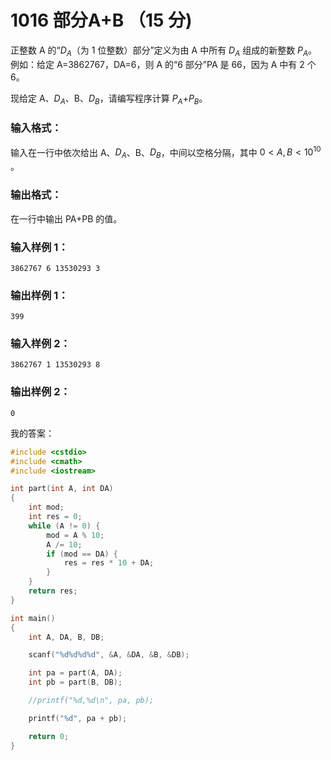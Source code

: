 # 1016 部分A+B （15 分)

正整数 A 的“$D​_{​A}$​​（为 1 位整数）部分”定义为由 A 中所有 $D​_{​A}$​​​​ 组成的新整数 $P​_{​A}$​​。例如：给定 A=3862767，D​A​​=6，则 A 的“6 部分”P​A​​ 是 66，因为 A 中有 2 个 6。

现给定 A、$D_{​A}$、B、$D_{B}$，请编写程序计算 $P_{​A}$​​+$P_{B}$。

### 输入格式：

输入在一行中依次给出 A、$D_{​A}$、B、$D_{B}$​​，中间以空格分隔，其中 $0<A,B<10​^{10}​​$。

### 输出格式：

在一行中输出 P​A​​+P​B​​ 的值。

### 输入样例 1：

```
3862767 6 13530293 3
```

### 输出样例 1：

```
399
```

### 输入样例 2：

```
3862767 1 13530293 8
```

### 输出样例 2：

```
0
```


我的答案：
```cpp
#include <cstdio>
#include <cmath>
#include <iostream>

int part(int A, int DA)
{
    int mod;
    int res = 0;
    while (A != 0) {
        mod = A % 10;
        A /= 10;
        if (mod == DA) {
            res = res * 10 + DA;
        }
    }
    return res;
}

int main()
{
    int A, DA, B, DB;

    scanf("%d%d%d%d", &A, &DA, &B, &DB);

    int pa = part(A, DA);
    int pb = part(B, DB);

    //printf("%d,%d\n", pa, pb);

    printf("%d", pa + pb);

    return 0;
}
```